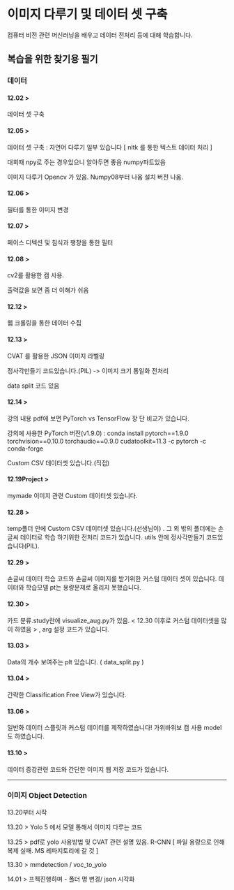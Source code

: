 # 이미지 다루기 및 데이터 셋 구축

컴퓨터 비전 관련 머신러닝을 배우고 데이터 전처리 등에 대해 학습합니다.

## 복습을 위한 찾기용 필기

### 데이터

#### 12.02 > 
데이터 셋 구축

#### 12.05 > 
데이터 셋 구축 : 자연어 다루기 일부 있습니다 [ nltk 를 통한 텍스트 데이터 처리 ]

대회때 npy로 주는 경우있으니 알아두면 좋음 numpy파트있음

이미지 다루기 Opencv 가 있음. Numpy08부터 나옴 설치 버전 나옴.

#### 12.06 >
필터를 통한 이미지 변경

#### 12.07 >
페이스 디텍션 및 침식과 팽창을 통한 필터

#### 12.08 > 
cv2를 활용한 캠 사용.

출력값을 보면 좀 더 이해가 쉬움

#### 12.12 > 
웹 크롤링을 통한 데이터 수집

#### 12.13 > 
CVAT 를 활용한 JSON 이미지 라벨링

정사각만들기 코드있습니다.(PIL) -> 이미지 크기 통일화 전처리

data split 코드 있음

#### 12.14 > 
강의 내용 pdf에 보면 PyTorch vs TensorFlow 장 단 비교가 있습니다.

강의에 사용한 PyTorch 버전(v1.9.0) : conda install pytorch==1.9.0 torchvision==0.10.0 torchaudio==0.9.0 cudatoolkit=11.3 -c pytorch -c conda-forge

Custom CSV 데이터셋 있습니다.(직접)

#### 12.19Project > 
mymade 이미지 관련 Custom 데이터셋 있습니다.

#### 12.28 > 
temp폴더 안에 Custom CSV 데이터셋 있습니다.(선생님이) . 그 외 밖의 폴더에는 손글씨 데이터로 학습 하기위한 전처리 코드가 있습니다. utils 안에 정사각만들기 코드있습니다(PIL).

#### 12.29 > 
손글씨 데이터 학습 코드와 손글씨 이미지를 받기위한 커스텀 데이터 셋이 있습니다. 데이터와 학습모델 pt는 용량문제로 올리지 못했습니다.

#### 12.30 > 
카드 분류.study란에 visualize_aug.py가 있음. < 12.30 이후로 커스텀 데이터셋을 많이 하였음 > , arg 설정 코드가 있습니다.

#### 13.03 > 
Data의 개수 보여주는 plt 있습니다. ( data_split.py )

#### 13.04 > 
간략한 Classification Free View가 있습니다.

#### 13.06 > 
일반화 데이터 스플릿과 커스텀 데이터를 제작하였습니다! 가위바위보 캠 사용 model도 하였습니다.

#### 13.10 > 
데이터 증강관련 코드와 간단한 이미지 웹 저장 코드가 있습니다.

-------------------------------------------------------------------------------------------

### 이미지 Object Detection

13.20부터 시작

13.20 > Yolo 5 에서 모델 통해서 이미지 다루는 코드 

13.25 > pdf로 yolo 사용방법 및 CVAT 관련 설명 있음. R-CNN [ 파일 용량으로 인해 복제 실패. MS 레파지토리에 갈 것 ]

13.30 > mmdetection / voc_to_yolo

14.01 > 프젝진행하며 - 폴더 명 변경/ json 시각화 
